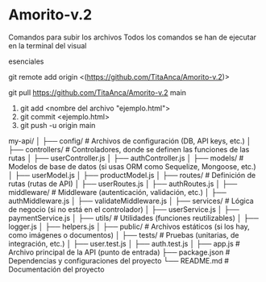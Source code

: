 # Amorito-v.2

Comandos para subir los archivos
Todos los comandos se han de ejecutar en la terminal del visual

esenciales


git remote add origin <(https://github.com/TitaAnca/Amorito-v.2)>

git pull <https://github.com/TitaAnca/Amorito-v.2> main

1. git add <nombre del archivo "ejemplo.html">
2. git commit <ejemplo.html>
3. git push -u origin main


my-api/
│
├── config/           # Archivos de configuración (DB, API keys, etc.)
│
├── controllers/      # Controladores, donde se definen las funciones de las rutas
│   ├── userController.js
│   ├── authController.js
│
├── models/           # Modelos de base de datos (si usas ORM como Sequelize, Mongoose, etc.)
│   ├── userModel.js
│   ├── productModel.js
│
├── routes/           # Definición de rutas (rutas de API)
│   ├── userRoutes.js
│   ├── authRoutes.js
│
├── middleware/       # Middleware (autenticación, validación, etc.)
│   ├── authMiddleware.js
│   ├── validateMiddleware.js
│
├── services/         # Lógica de negocio (si no está en el controlador)
│   ├── userService.js
│   ├── paymentService.js
│
├── utils/            # Utilidades (funciones reutilizables)
│   ├── logger.js
│   ├── helpers.js
│
├── public/           # Archivos estáticos (si los hay, como imágenes o documentos)
│
├── tests/            # Pruebas (unitarias, de integración, etc.)
│   ├── user.test.js
│   ├── auth.test.js
│
├── app.js            # Archivo principal de la API (punto de entrada)
├── package.json      # Dependencias y configuraciones del proyecto
└── README.md         # Documentación del proyecto


